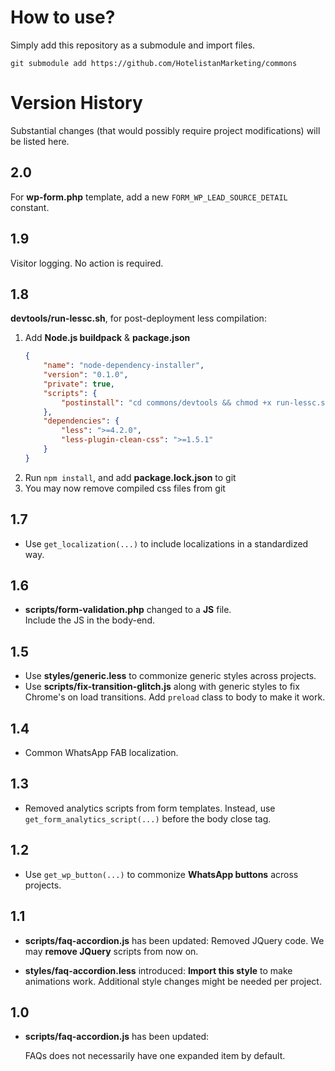 # How to use?
Simply add this repository as a submodule and import files.

```shell
git submodule add https://github.com/HotelistanMarketing/commons
```

# Version History
Substantial changes (that would possibly require project modifications)
will be listed here.

## 2.0
For **wp-form.php** template, 
add a new `FORM_WP_LEAD_SOURCE_DETAIL` constant.

## 1.9
Visitor logging. No action is required.

## 1.8
**devtools/run-lessc.sh**, for post-deployment less compilation:
1. Add **Node.js buildpack** & **package.json**
   ```json
   {
       "name": "node-dependency-installer",
       "version": "0.1.0",
       "private": true,
       "scripts": {
           "postinstall": "cd commons/devtools && chmod +x run-lessc.sh && ./run-lessc.sh"
       },
       "dependencies": {
           "less": ">=4.2.0",
           "less-plugin-clean-css": ">=1.5.1"
       }
   }
   ```
2. Run `npm install`, and add **package.lock.json** to git
3. You may now remove compiled css files from git

## 1.7
- Use `get_localization(...)` to include localizations in a standardized way.

## 1.6
- **scripts/form-validation.php** changed to a **JS** file.<br>
  Include the JS in the body-end.

## 1.5
- Use **styles/generic.less** to commonize generic styles across projects.
- Use **scripts/fix-transition-glitch.js** along with generic styles to 
  fix Chrome's on load transitions. Add `preload` class to body to make it work.

## 1.4
- Common WhatsApp FAB localization.

## 1.3
- Removed analytics scripts from form templates.
  Instead, use `get_form_analytics_script(...)` before the body close tag.

## 1.2
- Use `get_wp_button(...)` to commonize **WhatsApp buttons** across projects.

## 1.1
- **scripts/faq-accordion.js** has been updated:
  Removed JQuery code. We may **remove JQuery** scripts from now on.


- **styles/faq-accordion.less** introduced:
  **Import this style** to make animations work.
  Additional style changes might be needed per project.

## 1.0
- **scripts/faq-accordion.js** has been updated:

  FAQs does not necessarily have one expanded item by default.
